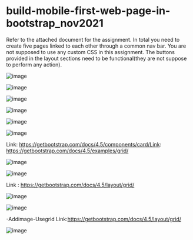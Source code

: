 # build-mobile-first-web-page-in-bootstrap_nov2021






Refer to the attached document for the assignment.  In total you need to create five pages linked to each other through a common nav bar. You are not supposed to use any custom CSS in this assignment. The buttons provided in the layout sections need to be functional(they are not suppose to perform any action). 



![image](https://user-images.githubusercontent.com/69638895/111909846-e5c2d800-8a84-11eb-8e5c-6ef89e5acb7b.png)


![image](https://user-images.githubusercontent.com/69638895/111909867-fc692f00-8a84-11eb-96fe-929966a1ce6f.png)

![image](https://user-images.githubusercontent.com/69638895/111910032-ae086000-8a85-11eb-802f-da4285f5b944.png)

![image](https://user-images.githubusercontent.com/69638895/111910083-f293fb80-8a85-11eb-8e80-c1560d6709c4.png)

![image](https://user-images.githubusercontent.com/69638895/111910099-06d7f880-8a86-11eb-98f4-035f0fd31f95.png)

![image](https://user-images.githubusercontent.com/69638895/111910123-19eac880-8a86-11eb-9a68-3d70290fe309.png)


Link: https://getbootstrap.com/docs/4.5/components/card/Link: https://getbootstrap.com/docs/4.5/examples/grid/

![image](https://user-images.githubusercontent.com/69638895/111910156-3be44b00-8a86-11eb-9354-c1719987607d.png)


![image](https://user-images.githubusercontent.com/69638895/111910177-4f8fb180-8a86-11eb-885c-dd83048235d0.png)



Link : https://getbootstrap.com/docs/4.5/layout/grid/


![image](https://user-images.githubusercontent.com/69638895/111910207-66360880-8a86-11eb-8e6b-c999c09c92f5.png)


![image](https://user-images.githubusercontent.com/69638895/111910218-76e67e80-8a86-11eb-880f-b114acd28e46.png)


-Addimage-Usegrid
Link:https://getbootstrap.com/docs/4.5/layout/grid/

![image](https://user-images.githubusercontent.com/69638895/111910253-a301ff80-8a86-11eb-8a4a-16407e8b782c.png)
